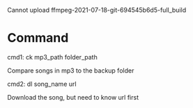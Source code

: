 Cannot upload ffmpeg-2021-07-18-git-694545b6d5-full_build
<h1>Command</h1>
<p>cmd1: ck mp3_path folder_path</p>
<p>Compare songs in mp3 to the backup folder</p>
<p>cmd2: dl song_name url</p>
<p>Download the song, but need to know url first</p>
